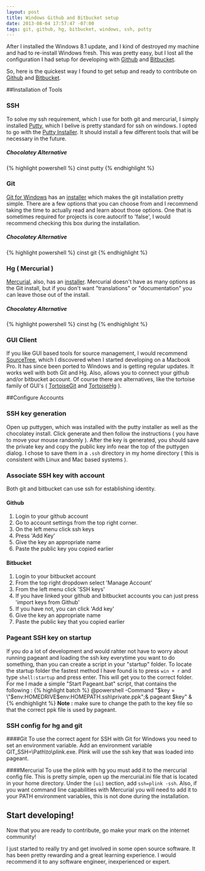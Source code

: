 ```yaml
---
layout: post
title: Windows Github and Bitbucket setup
date: 2013-08-04 17:57:47 -07:00
tags: git, github, hg, bitbucket, windows, ssh, putty
---
```


After I installed the Windows 8.1 update, and I kind of destroyed my machine and had to re-install Windows fresh.  This was pretty easy, but I lost all the configuration I had setup for developing with [Github](http://github.com) and [Bitbucket](http://bitbucket.org).

So, here is the quickest way I found to get setup and ready to contribute on [Github](http://github.com) and [Bitbucket](http://bitbucket.org).

##Installation of Tools
### SSH
To solve my ssh requirement, which I use for both git and mercurial, I simply installed [Putty](http://www.chiark.greenend.org.uk/~sgtatham/putty/), which I belive is pretty standard for ssh on windows.  I opted to go with the [Putty Installer](http://the.earth.li/~sgtatham/putty/latest/x86/putty-0.62-installer.exe).  It should install a few different tools that will be necessary in the future.

##### Chocolatey Alternative
{% highlight powershell %}
cinst putty
{% endhighlight %}

### Git
[Git for Windows]() has an [installer](http://code.google.com/p/msysgit/downloads/detail?name=Git-1.8.3-preview20130601.exe&can=2&q=full+installer+official+git) which makes the git installation pretty simple.  There are a few options that you can choose from and I recommend taking the time to actually read and learn about those options.  One that is sometimes required for projects is core.autocrlf to 'false', I would recommend checking this box during the installation.

##### Chocolatey Alternative
{% highlight powershell %}
cinst git
{% endhighlight %}

### Hg ( Mercurial )
[Mercurial](http://mercurial.selenic.com/downloads/), also, has an [installer](http://mercurial.selenic.com/release/windows/mercurial-2.7.0-x64.msi).  Mercurial doesn't have as many options as the Git install, but if you don't want "translations" or "documentation" you can leave those out of the install.

##### Chocolatey Alternative
{% highlight powershell %}
cinst hg
{% endhighlight %}

### GUI Client
If you like GUI based tools for source management, I would recommend [SourceTree](http://www.sourcetreeapp.com/), which I discovered when I started developing on a Macbook Pro.  It has since been ported to Windows and is getting regular updates.  It works well with both Git and Hg.  Also, allows you to connect your github and/or bitbucket account.  Of course there are alternatives, like the tortoise family of GUI's ( [TortoiseGit](http://code.google.com/p/tortoisegit/) and [TortoiseHg](http://tortoisehg.bitbucket.org/) ).

##Configure Accounts
### SSH key generation
Open up puttygen, which was installed with the putty installer as well as the chocolatey install.  Click generate and then follow the instructions ( you have to move your mouse randomly ).  After the key is generated, you should save the private key and copy the public key info near the top of the puttygen dialog.  I chose to save them in a ```.ssh``` directory in my home directory ( this is consistent with Linux and Mac based systems ).

### Associate SSH key with account
Both git and bitbucket can use ssh for establishing identity.

#### Github
1. Login to your github account
2. Go to account settings from the top right corner.
3. On the left menu click ssh keys
4. Press 'Add Key'
5. Give the key an appropriate name
6. Paste the public key you copied earlier

#### Bitbucket
1. Login to your bitbucket account
2. From the top right dropdown select 'Manage Account'
3. From the left menu click 'SSH keys'
4. If you have linked your github and bitbucket accounts you can just press 'import keys from Github'
5. If you have not, you can click 'Add key'
6. Give the key an appropriate name
7. Paste the public key that you copied earlier

### Pageant SSH key on startup
If you do a lot of development and would rahter not have to worry about running pageant and loading the ssh key everytime you want to do something, than you can create a script in your "startup" folder.  To locate the startup folder the fastest method I have found is to press ```win + r``` and type ```shell:startup``` and press enter.  This will get you to the correct folder.  For me I made a simple "Start Pageant.bat" script, that contains the following :
{% highlight batch %}
@powershell -Command "$key = \"$env:HOMEDRIVE$env:HOMEPATH\.ssh\private.ppk\";& pageant $key" &
{% endhighlight %}
**Note :** make sure to change the path to the key file so that the correct ppk file is used by pageant.

### SSH config for hg and git
####Git
To use the correct agent for SSH with Git for Windows you need to set an environment variable.  Add an environment variable GIT_SSH=\Path\to\plink.exe.  Plink will use the ssh key that was loaded into pageant.

####Mercurial
To use the plink with hg you must add it to the mercurial config file.  This is pretty simple, open up the mercurial.ini file that is located in your home directory.  Under the ```[ui]``` section, add ```ssh=plink -ssh```.  Also, if you want command line capabilities with Mercurial you will need to add it to your PATH environment variables, this is not done during the installation.

## Start developing!
Now that you are ready to contribute, go make your mark on the internet community!

I just started to really try and get involved in some open source software.  It has been pretty rewarding and a great learning experience.  I would recommend it to any software engineer, inexperienced or expert.



